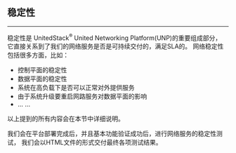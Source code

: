 ## 稳定性

---

稳定性是 UnitedStack<sup>®</sup> United Networking Platform(UNP)的重要组成部分，
它直接关系到了我们的网络服务是否是可持续交付的，满足SLA的。
网络稳定性包括很多方面，比如：
 - 控制平面的稳定性
 - 数据平面的稳定性
 - 系统在高负载下是否可以正常对外提供服务
 - 由于系统升级要重启网路服务对数据平面的影响
 - ... ...

以上提到的所有内容会在本节中详细说明。

我们会在平台部署完成后，并且基本功能验证成功后，进行网络服务的稳定性测试，
我们会以HTML文件的形式交付最终各项测试结果。
